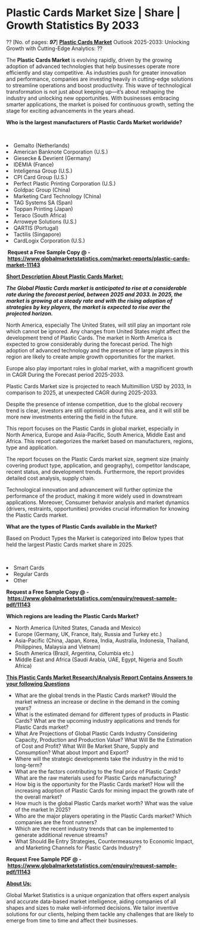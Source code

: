 <H1>Plastic Cards Market Size | Share | Growth Statistics By 2033</H1><p>?? [No. of pages:&nbsp;<strong><em>97</em></strong>]&nbsp;<strong><a href="https://www.globalmarketstatistics.com/market-reports/plastic-cards-market-11143">Plastic Cards&nbsp;Market</a></strong>&nbsp;Outlook 2025-2033: Unlocking Growth with Cutting-Edge Analytics: ??</p><p>The <strong>Plastic Cards Market</strong> is evolving rapidly, driven by the growing adoption of advanced technologies that help businesses operate more efficiently and stay competitive. As industries push for greater innovation and performance, companies are investing heavily in cutting-edge solutions to streamline operations and boost productivity. This wave of technological transformation is not just about keeping up&mdash;it&rsquo;s about reshaping the industry and unlocking new opportunities. With businesses embracing smarter applications, the market is poised for continuous growth, setting the stage for exciting advancements in the years ahead.</p><p><strong>Who is the largest manufacturers of Plastic Cards Market worldwide?</strong></p><p>&nbsp;<li>Gemalto (Netherlands)<li> American Banknote Corporation (U.S.)<li> Giesecke & Devrient (Germany)<li> IDEMIA (France)<li> Inteligensa Group (U.S.)<li> CPI Card Group (U.S.)<li> Perfect Plastic Printing Corporation (U.S.)<li> Goldpac Group (China)<li> Marketing Card Technology (China)<li> TAG Systems SA (Span)<li> Toppan Printing (Japan)<li> Teraco (South Africa)<li> Arroweye Solutions (U.S.)<li> QARTIS (Portugal)<li> Tactilis (Singapore)<li> CardLogix Corporation (U.S.)</p><p>&nbsp;<strong>Request a Free Sample Copy @ -&nbsp;<a href="https://www.globalmarketstatistics.com/market-reports/plastic-cards-market-11143">https://www.globalmarketstatistics.com/market-reports/plastic-cards-market-11143</a></strong></p><p><strong><u>Short Description About Plastic Cards Market:</u></strong></p><p><strong><em>The Global Plastic Cards market is anticipated to rise at a considerable rate during the forecast period, between 2025 and 2033. In 2025, the market is growing at a steady rate and with the rising adoption of strategies by key players, the market is expected to rise over the projected horizon.</em></strong></p><p>North America, especially The United States, will still play an important role which cannot be ignored. Any changes from United States might affect the development trend of Plastic Cards. The market in North America is expected to grow considerably during the forecast period. The high adoption of advanced technology and the presence of large players in this region are likely to create ample growth opportunities for the market.</p><p>Europe also play important roles in global market, with a magnificent growth in CAGR During the Forecast period 2025-2033.</p><p>Plastic Cards Market size is projected to reach Multimillion USD by 2033, In comparison to 2025, at unexpected CAGR during 2025-2033.</p><p>Despite the presence of intense competition, due to the global recovery trend is clear, investors are still optimistic about this area, and it will still be more new investments entering the field in the future.</p><p>This report focuses on the Plastic Cards in global market, especially in North America, Europe and Asia-Pacific, South America, Middle East and Africa. This report categorizes the market based on manufacturers, regions, type and application.</p><p>The report focuses on the Plastic Cards market size, segment size (mainly covering product type, application, and geography), competitor landscape, recent status, and development trends. Furthermore, the report provides detailed cost analysis, supply chain.</p><p>Technological innovation and advancement will further optimize the performance of the product, making it more widely used in downstream applications. Moreover, Consumer behavior analysis and market dynamics (drivers, restraints, opportunities) provides crucial information for knowing the Plastic Cards market.</p><p><strong>What are the types of Plastic Cards available in the Market?</strong></p><p>Based on Product Types the Market is categorized into Below types that held the largest Plastic Cards market share in 2025.</p><p>&nbsp;<li>Smart Cards<li> Regular Cards<li> Other&nbsp;</p><p><strong>Request a Free Sample Copy @ -&nbsp;<a href="https://www.globalmarketstatistics.com/enquiry/request-sample-pdf/11143">https://www.globalmarketstatistics.com/enquiry/request-sample-pdf/11143</a></strong></p><p><strong>Which regions are leading the Plastic Cards Market?</strong></p><ul><li>North America (United States, Canada and Mexico)</li><li>Europe (Germany, UK, France, Italy, Russia and Turkey etc.)</li><li>Asia-Pacific (China, Japan, Korea, India, Australia, Indonesia, Thailand, Philippines, Malaysia and Vietnam)</li><li>South America (Brazil, Argentina, Columbia etc.)</li><li>Middle East and Africa (Saudi Arabia, UAE, Egypt, Nigeria and South Africa)</li></ul><p><strong><u>This Plastic Cards Market Research/Analysis Report Contains Answers to your following Questions</u></strong></p><ul><li>What are the global trends in the Plastic Cards market? Would the market witness an increase or decline in the demand in the coming years?</li><li>What is the estimated demand for different types of products in Plastic Cards? What are the upcoming industry applications and trends for Plastic Cards market?</li><li>What Are Projections of Global Plastic Cards Industry Considering Capacity, Production and Production Value? What Will Be the Estimation of Cost and Profit? What Will Be Market Share, Supply and Consumption? What about Import and Export?</li><li>Where will the strategic developments take the industry in the mid to long-term?</li><li>What are the factors contributing to the final price of Plastic Cards? What are the raw materials used for Plastic Cards manufacturing?</li><li>How big is the opportunity for the Plastic Cards market? How will the increasing adoption of Plastic Cards for mining impact the growth rate of the overall market?</li><li>How much is the global Plastic Cards market worth? What was the value of the market In 2025?</li><li>Who are the major players operating in the Plastic Cards market? Which companies are the front runners?</li><li>Which are the recent industry trends that can be implemented to generate additional revenue streams?</li><li>What Should Be Entry Strategies, Countermeasures to Economic Impact, and Marketing Channels for Plastic Cards Industry?</li></ul><p><strong>Request Free Sample PDF @ -&nbsp;<a href="https://www.globalmarketstatistics.com/enquiry/request-sample-pdf/11143">https://www.globalmarketstatistics.com/enquiry/request-sample-pdf/11143</a></strong></p><p><strong><u>About Us:</u></strong></p><p>Global Market Statistics&nbsp;is a unique organization that offers expert analysis and accurate data-based market intelligence, aiding companies of all shapes and sizes to make well-informed decisions. We tailor inventive solutions for our clients, helping them tackle any challenges that are likely to emerge from time to time and affect their businesses.</p>
